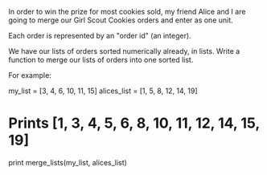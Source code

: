 In order to win the prize for most cookies sold, my friend Alice and I are going to merge our Girl Scout Cookies orders and enter as one unit.

Each order is represented by an "order id" (an integer).

We have our lists of orders sorted numerically already, in lists. Write a function to merge our lists of orders into one sorted list.

For example:

my_list     = [3, 4, 6, 10, 11, 15]
alices_list = [1, 5, 8, 12, 14, 19]

# Prints [1, 3, 4, 5, 6, 8, 10, 11, 12, 14, 15, 19]
print merge_lists(my_list, alices_list)